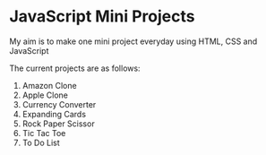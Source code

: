 <h1>JavaScript Mini Projects</h1>
<p>My aim is to make one mini project everyday using HTML, CSS and JavaScript</p>
<p>The current projects are as follows:</p>
<ol>
  <li>Amazon Clone</li>
  <li>Apple Clone</li>
  <li>Currency Converter</li>
  <li>Expanding Cards</li>
  <li>Rock Paper Scissor</li>
  <li>Tic Tac Toe</li>
  <li>To Do List</li>
</ol>

